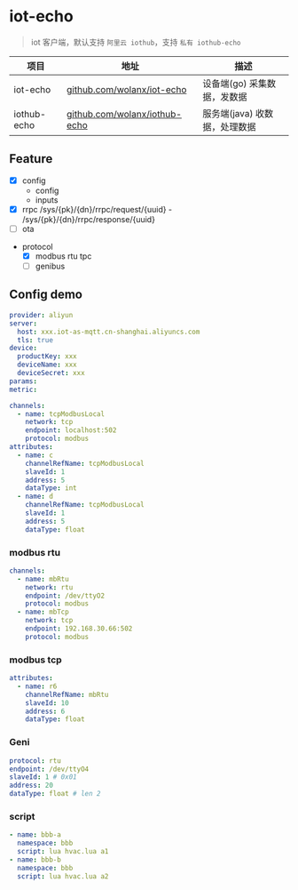 # iot-echo

> iot 客户端，默认支持 `阿里云 iothub`，支持 `私有 iothub-echo`

项目 | 地址 | 描述
----|-----|-----
iot-echo | [github.com/wolanx/iot-echo](https://github.com/wolanx/iot-echo) | 设备端(go) 采集数据，发数据
iothub-echo | [github.com/wolanx/iothub-echo](https://github.com/wolanx/iothub-echo) | 服务端(java) 收数据，处理数据

## Feature

- [x] config
    - config
    - inputs
- [x] rrpc /sys/{pk}/{dn}/rrpc/request/{uuid} - /sys/{pk}/{dn}/rrpc/response/{uuid}
- [ ] ota
- protocol
    - [x] modbus rtu tpc
    - [ ] genibus

## Config demo

```yaml
provider: aliyun
server:
  host: xxx.iot-as-mqtt.cn-shanghai.aliyuncs.com
  tls: true
device:
  productKey: xxx
  deviceName: xxx
  deviceSecret: xxx
params:
metric:
```

```yaml
channels:
  - name: tcpModbusLocal
    network: tcp
    endpoint: localhost:502
    protocol: modbus
attributes:
  - name: c
    channelRefName: tcpModbusLocal
    slaveId: 1
    address: 5
    dataType: int
  - name: d
    channelRefName: tcpModbusLocal
    slaveId: 1
    address: 5
    dataType: float
```

### modbus rtu

```yaml
channels:
  - name: mbRtu
    network: rtu
    endpoint: /dev/ttyO2
    protocol: modbus
  - name: mbTcp
    network: tcp
    endpoint: 192.168.30.66:502
    protocol: modbus
```

### modbus tcp

```yaml
attributes:
  - name: r6
    channelRefName: mbRtu
    slaveId: 10
    address: 6
    dataType: float
```

### Geni

```yaml
protocol: rtu
endpoint: /dev/ttyO4
slaveId: 1 # 0x01
address: 20
dataType: float # len 2
```

### script

```yaml
- name: bbb-a
  namespace: bbb
  script: lua hvac.lua a1
- name: bbb-b
  namespace: bbb
  script: lua hvac.lua a2
```
